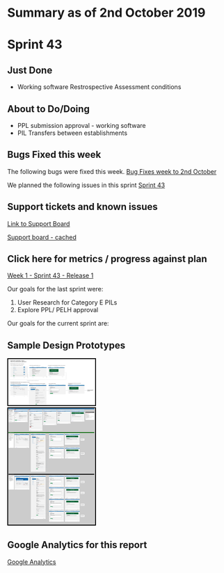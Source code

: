 # Summary as of 2nd October 2019 

# Sprint 43

## Just Done
* Working software Restrospective Assessment conditions

## About to Do/Doing
* PPL submission approval - working software
* PIL Transfers between establishments

## Bugs Fixed this week
The following bugs were fixed this week.
[Bug Fixes week to 2nd October](graphs/bugs02102019.jpg)

We planned the following issues in this sprint 
[Sprint 43](graphs/sprint02102019.png)

## Support tickets and known issues
[Link to Support Board](https://jira.digital.homeoffice.gov.uk/secure/RapidBoard.jspa?rapidView=331&selectedIssue=ALS-47)

[Support board - cached](graphs/supportBoard02102019.jpg)

## Click here for metrics / progress against plan
[Week 1 - Sprint 43 - Release 1](graphs/progress02102019.png)

Our goals for the last sprint were:
1. User Research for Category E PILs 
2. Explore PPL/ PELH approval

Our goals for the current sprint are:

## Sample Design Prototypes
<a href="graphs/proto1_02102019.png"><img src="graphs/proto1_02102019.png" alt="HTML5 Icon" width="200" style="border:2px solid black"></a>
<br>
<a href="graphs/proto2_02102019.png"><img src="graphs/proto2_02102019.png" alt="HTML5 Icon" width="200" style="border:2px solid black"></a>
<br>


## Google Analytics for this report
[Google Analytics](graphs/GA02102019.jpg)

